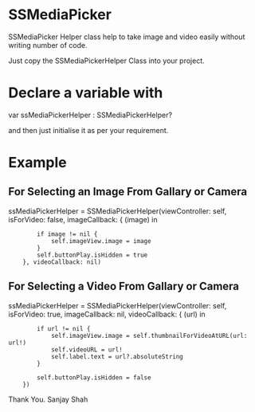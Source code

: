 # SSMediaPicker
SSMediaPicker Helper class help to take image and video easily without writing number of code.

Just copy the SSMediaPickerHelper Class into your project.

# Declare a variable with
var ssMediaPickerHelper : SSMediaPickerHelper?

and then just initialise it as per your requirement.

# Example
## For Selecting an Image From Gallary or Camera
ssMediaPickerHelper = SSMediaPickerHelper(viewController: self, isForVideo: false, imageCallback: { (image) in
            
            if image != nil {
                self.imageView.image = image
            }
            self.buttonPlay.isHidden = true
        }, videoCallback: nil)


## For Selecting a Video From Gallary or Camera
ssMediaPickerHelper = SSMediaPickerHelper(viewController: self, isForVideo: true, imageCallback: nil, videoCallback: { (url) in
            
            if url != nil {
                self.imageView.image = self.thumbnailForVideoAtURL(url: url!)
                self.videoURL = url!
                self.label.text = url?.absoluteString
            }
            
            self.buttonPlay.isHidden = false
        })


Thank You.
Sanjay Shah
